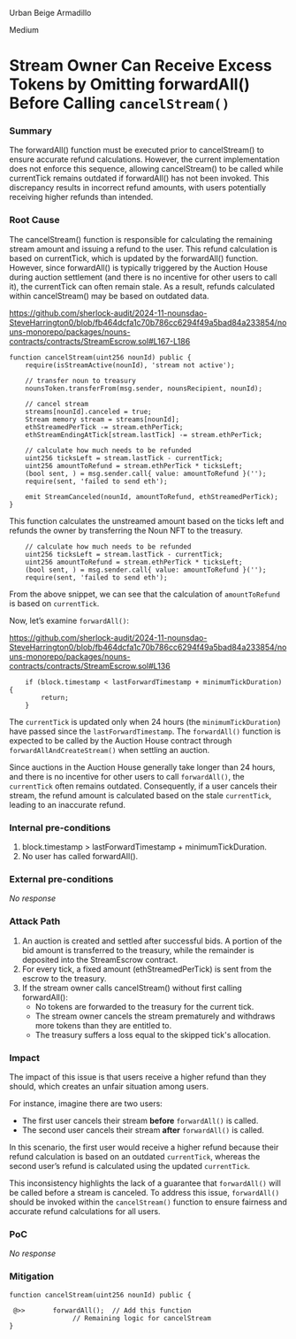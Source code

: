 Urban Beige Armadillo

Medium

# Stream Owner Can Receive Excess Tokens by Omitting forwardAll() Before Calling `cancelStream()`

### Summary

The forwardAll() function must be executed prior to cancelStream() to ensure accurate refund calculations. However, the current implementation does not enforce this sequence, allowing cancelStream() to be called while currentTick remains outdated if forwardAll() has not been invoked. This discrepancy results in incorrect refund amounts, with users potentially receiving higher refunds than intended.



### Root Cause

The cancelStream() function is responsible for calculating the remaining stream amount and issuing a refund to the user. This refund calculation is based on currentTick, which is updated by the forwardAll() function. However, since forwardAll() is typically triggered by the Auction House during auction settlement (and there is no incentive for other users to call it), the currentTick can often remain stale. As a result, refunds calculated within cancelStream() may be based on outdated data.

https://github.com/sherlock-audit/2024-11-nounsdao-SteveHarrington0/blob/fb464dcfa1c70b786cc6294f49a5bad84a233854/nouns-monorepo/packages/nouns-contracts/contracts/StreamEscrow.sol#L167-L186

```solidity
function cancelStream(uint256 nounId) public {
    require(isStreamActive(nounId), 'stream not active');

    // transfer noun to treasury
    nounsToken.transferFrom(msg.sender, nounsRecipient, nounId);

    // cancel stream
    streams[nounId].canceled = true;
    Stream memory stream = streams[nounId];
    ethStreamedPerTick -= stream.ethPerTick;
    ethStreamEndingAtTick[stream.lastTick] -= stream.ethPerTick;

    // calculate how much needs to be refunded
    uint256 ticksLeft = stream.lastTick - currentTick;
    uint256 amountToRefund = stream.ethPerTick * ticksLeft;
    (bool sent, ) = msg.sender.call{ value: amountToRefund }('');
    require(sent, 'failed to send eth');

    emit StreamCanceled(nounId, amountToRefund, ethStreamedPerTick);
}
```

This function calculates the unstreamed amount based on the ticks left and refunds the owner by transferring the Noun NFT to the treasury.  

```solidity
    // calculate how much needs to be refunded
    uint256 ticksLeft = stream.lastTick - currentTick;
    uint256 amountToRefund = stream.ethPerTick * ticksLeft;
    (bool sent, ) = msg.sender.call{ value: amountToRefund }('');
    require(sent, 'failed to send eth');
```

From the above snippet, we can see that the calculation of `amountToRefund` is based on `currentTick`.  

Now, let’s examine `forwardAll()`:  

https://github.com/sherlock-audit/2024-11-nounsdao-SteveHarrington0/blob/fb464dcfa1c70b786cc6294f49a5bad84a233854/nouns-monorepo/packages/nouns-contracts/contracts/StreamEscrow.sol#L136

```solidity
    if (block.timestamp < lastForwardTimestamp + minimumTickDuration) {
        return;
    }
```

The `currentTick` is updated only when 24 hours (the `minimumTickDuration`) have passed since the `lastForwardTimestamp`. The `forwardAll()` function is expected to be called by the Auction House contract through `forwardAllAndCreateStream()` when settling an auction.  

Since auctions in the Auction House generally take longer than 24 hours, and there is no incentive for other users to call `forwardAll()`, the `currentTick` often remains outdated. Consequently, if a user cancels their stream, the refund amount is calculated based on the stale `currentTick`, leading to an inaccurate refund.  


### Internal pre-conditions

1. block.timestamp > lastForwardTimestamp + minimumTickDuration.
2. No user has called forwardAll().

### External pre-conditions

_No response_

### Attack Path

1. An auction is created and settled after successful bids. A portion of the bid amount is transferred to the treasury, while the remainder is deposited into the StreamEscrow contract.
2. For every tick, a fixed amount (ethStreamedPerTick) is sent from the escrow to the treasury.
3. If the stream owner calls cancelStream() without first calling forwardAll():
    - No tokens are forwarded to the treasury for the current tick.
    - The stream owner cancels the stream prematurely and withdraws more tokens than they are entitled to.
    - The treasury suffers a loss equal to the skipped tick's allocation. 

### Impact

The impact of this issue is that users receive a higher refund than they should, which creates an unfair situation among users.  

For instance, imagine there are two users:  
- The first user cancels their stream **before** `forwardAll()` is called.  
- The second user cancels their stream **after** `forwardAll()` is called.  

In this scenario, the first user would receive a higher refund because their refund calculation is based on an outdated `currentTick`, whereas the second user’s refund is calculated using the updated `currentTick`.  

This inconsistency highlights the lack of a guarantee that `forwardAll()` will be called before a stream is canceled. To address this issue, `forwardAll()` should be invoked within the `cancelStream()` function to ensure fairness and accurate refund calculations for all users.  


### PoC

_No response_

### Mitigation

```solidity
function cancelStream(uint256 nounId) public {
        
 @>>       forwardAll();  // Add this function
                // Remaining logic for cancelStream
}
```